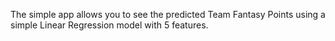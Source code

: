 The simple app allows you to see the predicted Team Fantasy Points using a simple Linear Regression model with 5 features.

